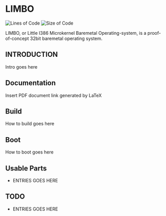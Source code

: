 # LIMBO
![Lines of Code](https://img.shields.io/badge/ProjectLines-4873-cyan)
![Size of Code](https://img.shields.io/badge/ProjectSize-162%20K-yellow)

LIMBO, or Little I386 Microkernel Baremetal Operating-system,
is a proof-of-concept 32bit baremetal operating system.

## INTRODUCTION

Intro goes here

## Documentation

Insert PDF document link generated by LaTeX

## Build

How to build goes here

## Boot

How to boot goes here

## Usable Parts

* ENTRIES GOES HERE

## TODO

* ENTRIES GOES HERE
